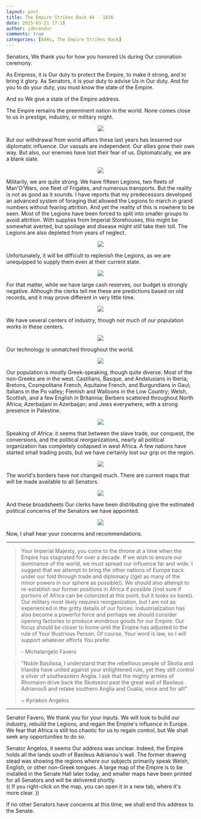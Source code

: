 ```yaml
---
layout: post
title: The Empire Strikes Back 84 - 1836
date: 2015-03-21 17:18
author: idhrendur
comments: true
categories: [AARs, The Empire Strikes Back]
---
```

Senators, We thank you for how you honored Us during Our coronation ceremony.

As Empress, it is Our duty to protect the Empire, to make it strong, and to bring it glory. As Senators, it is your duty to advise Us in Our duty. And for you to do your duty, you must know the state of the Empire.

And so We give a state of the Empire address.

The Empire remains the preeminent nation in the world. None comes close to us in prestige, industry, or military might.
<p align="center"><img src="/assets/tesb_images/84-1.png"></p>

But our withdrawal from world affairs these last years has lessened our diplomatic influence. Our vassals are independent. Our allies gone their own way. But also, our enemies have lost their fear of us. Diplomatically, we are a blank slate.
<p align="center"><img src="/assets/tesb_images/84-2.png"></p>

Militarily, we are quite strong. We have fifteen Legions, two fleets of Man'O'Wars, one fleet of Frigates, and numerous transports. But the reality is not as good as it sounds. I have reports that my predecessors developed an advanced system of foraging that allowed the Legions to march in grand numbers without fearing attrition. And yet the reality of this is nowhere to be seen. Most of the Legions have been forced to split into smaller groups to avoid attrition. With supplies from Imperial Storehouses, this might be somewhat averted, but spoilage and disease might still take their toll. The Legions are also depleted from years of neglect.
<p align="center"><img src="/assets/tesb_images/84-3.png"></p>

Unfortunately, it will be difficult to replenish the Legions, as we are unequipped to supply them even at their current state.
<p align="center"><img src="/assets/tesb_images/84-4.png"></p>

For that matter, while we have large cash reserves, our budget is strongly negative. Although the clerks tell me these are predictions based on old records, and it may prove different in very little time.
<p align="center"><img src="/assets/tesb_images/84-5.png"></p>

We have several centers of industry, though not much of our population works in these centers.
<p align="center"><img src="/assets/tesb_images/84-6.png"></p>

Our technology is unmatched throughout the world.
<p align="center"><img src="/assets/tesb_images/84-7.png"></p>

Our population is mostly Greek-speaking, though quite diverse. Most of the non-Greeks are in the west. Castilians, Basque, and Andalusians in Iberia; Bretons, Cosmpolitane French, Aquitaine French, and Burgundians in Gaul; Italians in the Po valley; Flemish and Walloons in the Low Country; Welsh, Scottish, and a few English in Britannia; Berbers scattered throughout North Africa; Azerbaijani in Azerbaijan; and Jews everywhere, with a strong presence in Palestine.
<p align="center"><img src="/assets/tesb_images/84-8.png"></p>

Speaking of Africa: it seems that between the slave trade, our conquest, the conversions, and the political reorganizations, nearly all political organization has completely collapsed in west Africa. A few nations have started small trading posts, but we have certainly lost our grip on the region.
<p align="center"><img src="/assets/tesb_images/84-9.png"></p>

The world's borders have not changed much. There are current maps that will be made available to all Senators.
<p align="center"><img src="/assets/tesb_images/84-10.png"></p>

And these broadsheets Our clerks have been distributing give the estimated political concerns of the Senators we have appointed.
<p align="center"><img src="/assets/tesb_images/84-11.png"></p>

Now, I shall hear your concerns and recommendations.

<hr />

> Your Imperial Majesty, you come to the throne at a time when the Empire has stagnated for over a decade. If we wish to ensure our dominance of the world, we must spread our influence far and wide. I suggest that we attempt to bring the other nations of Europe back under our fold through trade and diplomacy ((get as many of the minor powers in our sphere as possible)). We should also attempt to re-establish our former positions in Africa if possible ((not sure if portions of Africa can be colonized at this point, but it looks so bare)). Our military most likely requires reorganization, but I am not as experienced in the gritty details of our forces. Industrialization has also become a powerful force and perhaps we should consider opening factories to produce wondrous goods for our Empire. Our focus should be closer to home until the Empire has adjusted to the rule of Your Illustrious Person. Of course, Your word is law, so I will support whatever efforts You prefer.
> 
> \- Michelangelo Favero


> "Noble Basilissa, I understand that the rebellious people of Skotia and Irlandia have united against your enlightened rule, yet they still control a sliver of southeastern Anglia. I ask that the mighty armies of Rhomaion drive back the Skotsezoi past the great wall of Basileus Adrianou5 and retake southern Anglia and Oualia, once and for all!"
> 
> ~ Kyriakos Angelos

<hr />

Senator Favero, We thank you for your inputs. We will look to build our industry, rebuild the Legions, and regain the Empire's influence in Europe. We fear that Africa is still too chaotic for us to regain control, but We shall seek any opportunities to do so.

Senator Angelos, it seems Our address was unclear. Indeed, the Empire holds all the lands south of Basileus Adrianou's wall. The former drawing stead was showing the regions where our subjects primarily speak Welsh, English, or other non-Greek tongues. A large map of the Empire is to be installed in the Senate Hall later today, and smaller maps have been printed for all Senators and will be delivered shortly.  
(( If you right-click on the map, you can open it in a new tab, where it's more clear. ))

If no other Senators have concerns at this time, we shall end this address to the Senate.
